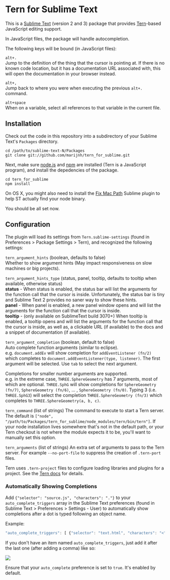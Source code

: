 # Tern for Sublime Text

This is a [Sublime Text][st] (version 2 and 3) package that provides
[Tern][tern]-based JavaScript editing support.

[st]: http://www.sublimetext.com/
[tern]: http://ternjs.net

In JavaScript files, the package will handle autocompletion.

The following keys will be bound (in JavaScript files):

`alt+.`  
Jump to the definition of the thing that the cursor is pointing at. If
there is no known code location, but it has a documentation URL
associated with, this will open the documentation in your browser
instead.

`alt+,`  
Jump back to where you were when executing the previous `alt+.` command.

`alt+space`  
When on a variable, select all references to that variable in the
current file.

## Installation

Check out the code in this repository into a subdirectory of your
Sublime Text's `Packages` directory.

    cd /path/to/sublime-text-N/Packages
    git clone git://github.com/marijnh/tern_for_sublime.git

Next, make sure [node.js][node] and [npm][npm] are installed (Tern is
a JavaScript program), and install the depedencies of the package.

[node]: http://nodejs.org
[npm]: https://npmjs.org/

    cd tern_for_sublime
    npm install

On OS X, you might also need to install the [Fix Mac
Path](https://github.com/int3h/SublimeFixMacPath) Sublime plugin to
help ST actually find your node binary.

You should be all set now.

## Configuration

The plugin will load its settings from `Tern.sublime-settings` (found in Preferences > Package Settings > Tern),
and recognized the following settings:

`tern_argument_hints` (boolean, defaults to false)  
Whether to show argument hints (May impact responsiveness on slow machines or big projects).

`tern_argument_hints_type` (status, panel, tooltip, defaults to tooltip when available, otherwise status)  
__status__ - When status is enabled, the status bar will list
the arguments for the function call that the cursor is inside.
Unfortunately, the status bar is tiny and Sublime Text 2 provides no saner way to show these hints.  
__panel__ - When panel is enabled, a new panel window opens and will list
the arguments for the function call that the cursor is inside.  
__tooltip__ - (only available on SublimeText build 3070+) When tooltip is enabled, a tooltip opens and will list the arguments for the function call that the cursor is inside, as well as, a clickable URL (if available) to the docs and a snippet of documentation (if available).

`tern_argument_completion` (boolean, default to false)  
Auto complete function arguments (similar to eclipse).  
e.g. `document.addEv` will show completion for `addEventListener (fn/2)` which completes to
`document.addEventListener(type, listener)`. The first argument will be selected.
Use `tab` to select the next argument.

Completions for smaller number arguments are supported.  
e.g. in the extreme case, `THREE.SphereGeometry` has 7 arguments, most of which are optional. `THREE.SphG`
will show completions for `SphereGeometry (fn/7)`, `SphereGeometry (fn/6)`, ... , `SphereGeometry (fn/0)`.
Typing 3 (i.e. `THREE.SphG3`) will select the completion `THREE.SphereGeometry (fn/3)` which completes to `THREE.SphereGeometry(a, b, c)`.


`tern_command` (list of strings) The command to execute to start a
Tern server. The default is
`["node", "/path/to/Packages/tern_for_sublime/node_modules/tern/bin/tern"]`.
If your node installation lives somewhere that's not in the default
path, or your Tern checkout is not where the module expects it to be,
you'll want to manually set this option.

`tern_arguments` (list of strings) An extra set of arguments to pass
to the Tern server. For example `--no-port-file` to suppress the
creation of `.tern-port` files.

Tern uses `.tern-project` files to configure loading libraries and
plugins for a project. See the [Tern docs][docs] for details.

[docs]: http://ternjs.net/doc/manual.html#configuration

### Automatically Showing Completions

Add `{"selector": "source.js", "characters": "."}` to your
`auto_complete_triggers` array in the Sublime Text preferences (found in Sublime Text > Preferences > Settings - User) to
automatically show completions after a dot is typed following an
object name. 

Example:
```javascript
"auto_complete_triggers": [ {"selector": "text.html", "characters": "<"}, {"selector": "source.js", "characters": "."} ]
```

If you don't have an item named `auto_complete_triggers`, just add it after the last one (after adding a comma) like so:

![](http://i.imgur.com/pptihb7.png)

Ensure that your `auto_complete` preference is set to `true`. It's enabled by default.

